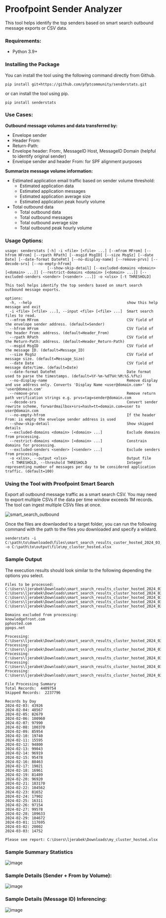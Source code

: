# Proofpoint Sender Analyzer

This tool helps identify the top senders based on smart search outbound message exports or CSV data.

### Requirements:

* Python 3.9+

### Installing the Package

You can install the tool using the following command directly from Github.

```
pip install git+https://github.com/pfptcommunity/senderstats.git
```

or can install the tool using pip.

```
pip install senderstats
```
### Use Cases:
**Outbound message volumes and data transferred by:**
  * Envelope sender
  * Header From:
  * Return-Path:
  * Envelope header: From:, MessageID Host, MessageID Domain (helpful to identify original sender)
  * Envelope sender and header From: for SPF alignment purposes

**Summarize message volume information:**
  * Estimated application email traffic based on sender volume threshold:
    * Estimated application data 
    * Estimated application messages 
    * Estimated application average size 
    * Estimated application peak hourly volume
  * Total outbound data
    * Total outbound data 
    * Total outbound messages 
    * Total outbound average size
    * Total outbound peak hourly volume

### Usage Options:
```
usage: senderstats [-h] -i <file> [<file> ...] [--mfrom MFrom] [--hfrom HFrom] [--rpath RPath] [--msgid MsgID] [--size MsgSz] [--date Date] [--date-format DateFmt] [--no-display-name] [--remove-prvs] [--decode-srs] [--no-empty-hfrom]
                   [--show-skip-detail] [--excluded-domains <domain> [<domain> ...]] [--restrict-domains <domain> [<domain> ...]] [--excluded-senders <sender> [<sender> ...]] -o <xlsx> [-t THRESHOLD]

This tool helps identify the top senders based on smart search outbound message exports.

options:
  -h, --help                                           show this help message and exit
  -i <file> [<file> ...], --input <file> [<file> ...]  Smart search files to read.
  --mfrom MFrom                                        CSV field of the envelope sender address. (default=Sender)
  --hfrom HFrom                                        CSV field of the header From: address. (default=Header_From)
  --rpath RPath                                        CSV field of the Return-Path: address. (default=Header_Return-Path)
  --msgid MsgID                                        CSV field of the message ID. (default=Message_ID)
  --size MsgSz                                         CSV field of message size. (default=Message_Size)
  --date Date                                          CSV field of message date/time. (default=Date)
  --date-format DateFmt                                Date format used to parse the timestamps. (default=%Y-%m-%dT%H:%M:%S.%f%z)
  --no-display-name                                    Remove display and use address only. Converts 'Display Name <user@domain.com>' to 'user@domain.com'
  --remove-prvs                                        Remove return path verification strings e.g. prvs=tag=sender@domain.com
  --decode-srs                                         Convert sender rewrite scheme, forwardmailbox+srs=hash=tt=domain.com=user to user@domain.com
  --no-empty-hfrom                                     If the header From: is empty the envelope sender address is used
  --show-skip-detail                                   Show skipped details
  --excluded-domains <domain> [<domain> ...]           Exclude domains from processing.
  --restrict-domains <domain> [<domain> ...]           Constrain domains for processing.
  --excluded-senders <sender> [<sender> ...]           Exclude senders from processing.
  -o <xlsx>, --output <xlsx>                           Output file
  -t THRESHOLD, --threshold THRESHOLD                  Integer representing number of messages per day to be considered application traffic. (default=100)
```

### Using the Tool with Proofpoint Smart Search

Export all outbound message traffic as a smart search CSV. You may need to export multiple CSVs if the data per time window exceeds 1M records. The tool can ingest multiple CSVs files at once.

![smart_search_outbound](https://github.com/pfptcommunity/senderstats/assets/83429267/83693152-922e-489a-b06d-a0765ecaf3e8)

Once the files are downlaoded to a target folder, you can run the following command with the path to the files you downloaded and specify a wildard.

```
senderstats -i C:\path\to\downloaded\files\smart_search_results_custer_hosted_2024_03_04_*.csv -o C:\path\to\output\file\my_cluster_hosted.xlsx
```

### Sample Output

The execution results should look similar to the following depending the options you select. 

```
Files to be processed:
C:\Users\ljerabek\Downloads\smart_search_results_cluster_hosted_2024_03_04_173552.csv
C:\Users\ljerabek\Downloads\smart_search_results_cluster_hosted_2024_03_04_173855.csv
C:\Users\ljerabek\Downloads\smart_search_results_cluster_hosted_2024_03_04_173656.csv
C:\Users\ljerabek\Downloads\smart_search_results_cluster_hosted_2024_03_04_173754.csv
C:\Users\ljerabek\Downloads\smart_search_results_cluster_hosted_2024_03_04_173834.csv

Domains excluded from processing:
knowledgefront.com
pphosted.com
ppops.net

Processing:  C:\Users\ljerabek\Downloads\smart_search_results_cluster_hosted_2024_03_04_173552.csv
Processing:  C:\Users\ljerabek\Downloads\smart_search_results_cluster_hosted_2024_03_04_173855.csv
Processing:  C:\Users\ljerabek\Downloads\smart_search_results_cluster_hosted_2024_03_04_173656.csv
Processing:  C:\Users\ljerabek\Downloads\smart_search_results_cluster_hosted_2024_03_04_173754.csv
Processing:  C:\Users\ljerabek\Downloads\smart_search_results_cluster_hosted_2024_03_04_173834.csv

File Processing Summary
Total Records:  4409754
Skipped Records:  2237796

Records by Day
2024-02-03: 43926
2024-02-04: 48567
2024-02-05: 82679
2024-02-06: 100960
2024-02-07: 97990
2024-02-08: 100370
2024-02-09: 85954
2024-02-10: 19740
2024-02-11: 15595
2024-02-12: 94800
2024-02-13: 99043
2024-02-14: 96919
2024-02-15: 95478
2024-02-16: 88463
2024-02-17: 19021
2024-02-18: 16961
2024-02-19: 81489
2024-02-20: 96920
2024-02-21: 103170
2024-02-22: 104562
2024-02-23: 81652
2024-02-24: 17902
2024-02-25: 16311
2024-02-26: 97154
2024-02-27: 99578
2024-02-28: 109633
2024-02-29: 104672
2024-03-01: 117695
2024-03-02: 20002
2024-03-03: 14752

Please see report: C:\Users\ljerabek\Downloads\my_cluster_hosted.xlsx
```

### Sample Summary Statistics

![image](https://github.com/pfptcommunity/senderstats/assets/83429267/93207754-9e58-4e7b-8266-e78eadb48d3a)

### Sample Details (Sender + From by Volume):

![image](https://github.com/pfptcommunity/senderstats/assets/83429267/4fa58247-bf7b-4e9f-ba31-e6173b35da1d)

### Sample Details (Message ID) Inferencing:

![image](https://github.com/pfptcommunity/senderstats/assets/83429267/c6cb1102-c8b5-49c2-b498-51dfa30ae04a)




